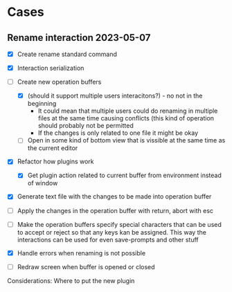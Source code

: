 

# Cases

## Rename interaction 2023-05-07

- [x] Create rename standard command
- [x] Interaction serialization
- [ ] Create new operation buffers
   - [x] (should it support multiple users interacitons?) - no not in the beginning
      - It could mean that multiple users could do renaming in multiple files at
        the same time causing conflicts (this kind of operation should probably
        not be permitted
      - If the changes is only related to one file it might be okay
   - [ ] Open in some kind of bottom view that is vissible at the same time as
         the current editor
- [x] Refactor how plugins work
   - [x] Get plugin action related to current buffer from environment instead of window
- [x] Generate text file with the changes to be made into operation buffer
- [ ] Apply the changes in the operation buffer with return, abort with esc
- [ ] Make the operation buffers specify special characters that can be used to 
      accept or reject so that any keys kan be assigned.
      This way the interactions can be used for even save-prompts and other stuff
- [x] Handle errors when renaming is not possible
- [ ] Redraw screen when buffer is opened or closed


Considerations:
  Where to put the new plugin
